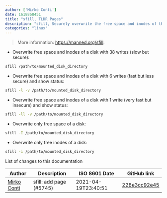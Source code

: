```yaml
---
author: ['Mirko Conti']
date: 1618868451
title: "sfill, TLDR Pages"
description: "sfill, Securely overwrite the free space and inodes of the partition where the specified directory resides."
categories: "linux"
---
```

> More information: <https://manned.org/sfill>.

- Overwrite free space and inodes of a disk with 38 writes (slow but secure):

```bash
sfill /path/to/mounted_disk_directory
```

- Overwrite free space and inodes of a disk with 6 writes (fast but less secure) and show status:

```bash
sfill -l -v /path/to/mounted_disk_directory
```

- Overwrite free space and inodes of a disk with 1 write (very fast but insecure) and show status:

```bash
sfill -ll -v /path/to/mounted_disk_directory
```

- Overwrite only free space of a disk:

```bash
sfill -I /path/to/mounted_disk_directory
```

- Overwrite only free inodes of a disk:

```bash
sfill -i /path/to/mounted_disk_directory
```
List of changes to this documentation


Author | Description | ISO 8601 Date | GitHub link
------|-----|-----|-----
[Mirko Conti](mailto:mkcn@users.noreply.github.com) | sfill: add page (#5745) | 2021-04-19T23:40:51 | [228e3cc92e45](https://github.com/tldr-pages/tldr/commit/228e3cc92e45e21b921c3459040f57ff767b6a3b)

